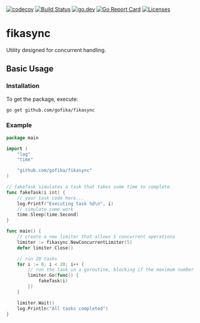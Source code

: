 [![codecov](https://codecov.io/gh/gofika/fikasync/branch/main/graph/badge.svg)](https://codecov.io/gh/gofika/fikasync)
[![Build Status](https://github.com/gofika/fikasync/workflows/build/badge.svg)](https://github.com/gofika/fikasync)
[![go.dev](https://img.shields.io/badge/go.dev-reference-007d9c?logo=go&logoColor=white)](https://pkg.go.dev/github.com/gofika/fikasync)
[![Go Report Card](https://goreportcard.com/badge/github.com/gofika/fikasync)](https://goreportcard.com/report/github.com/gofika/fikasync)
[![Licenses](https://img.shields.io/github/license/gofika/fikasync)](LICENSE)

# fikasync

Utility designed for concurrent handling.


## Basic Usage

### Installation

To get the package, execute:

```bash
go get github.com/gofika/fikasync
```

### Example

```go
package main

import (
	"log"
	"time"

	"github.com/gofika/fikasync"
)

// fakeTask simulates a task that takes some time to complete.
func fakeTask(i int) {
	// your task code here...
	log.Printf("Executing task %d\n", i)
	// simulate some work
	time.Sleep(time.Second)
}

func main() {
	// create a new limiter that allows 5 concurrent operations
	limiter := fikasync.NewConcurrentLimiter(5)
	defer limiter.Close()

	// run 20 tasks
	for i := 0; i < 20; i++ {
		// run the task in a goroutine, blocking if the maximum number of concurrent operations has been reached
		limiter.Go(func() {
			fakeTask(i)
		})
	}

	limiter.Wait()
	log.Println("All tasks completed")
}
```